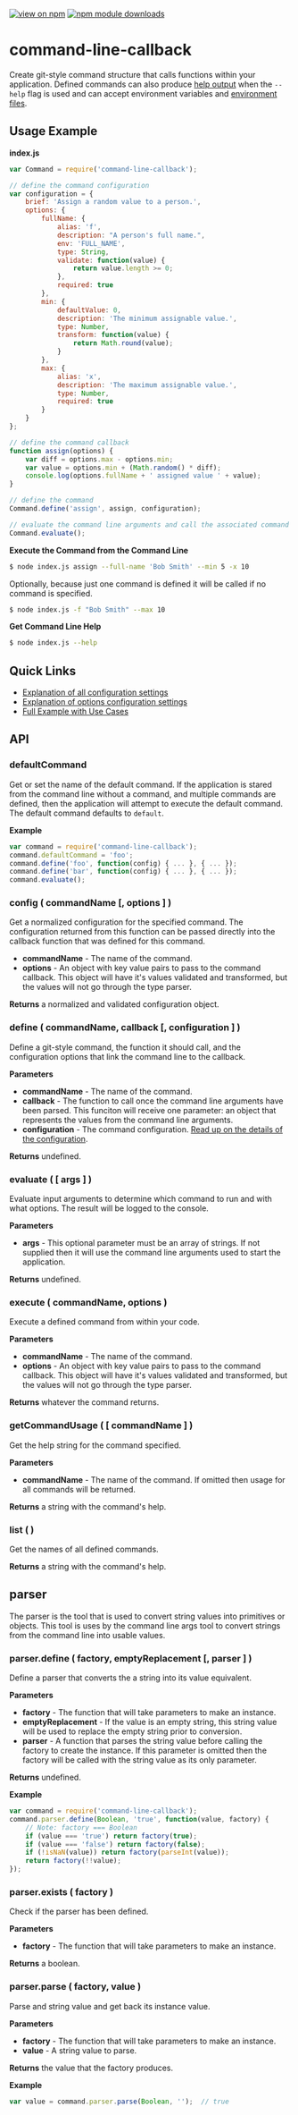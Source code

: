 [![view on npm](http://img.shields.io/npm/v/command-line-callback.svg)](https://www.npmjs.org/package/command-line-callback)
[![npm module downloads](http://img.shields.io/npm/dt/command-line-callback.svg)](https://www.npmjs.org/package/command-line-callback)

# command-line-callback

Create git-style command structure that calls functions within your application. Defined commands can also produce [help output](./readme/command-config-options.md#help-option) when the `--help` flag is used and can accept environment variables and [environment files](./readme/command-config-options.md#env-file-option).

## Usage Example

**index.js**

```js
var Command = require('command-line-callback');

// define the command configuration
var configuration = {
    brief: 'Assign a random value to a person.',
    options: {
        fullName: {
            alias: 'f',
            description: "A person's full name.",
            env: 'FULL_NAME',
            type: String,
            validate: function(value) {
                return value.length >= 0;
            },
            required: true
        },
        min: {
            defaultValue: 0,
            description: 'The minimum assignable value.',
            type: Number,
            transform: function(value) {
                return Math.round(value);
            }
        },
        max: {
            alias: 'x',
            description: 'The maximum assignable value.',
            type: Number,
            required: true
        }
    }
};

// define the command callback
function assign(options) {
    var diff = options.max - options.min;
    var value = options.min + (Math.random() * diff);
    console.log(options.fullName + ' assigned value ' + value);
}

// define the command
Command.define('assign', assign, configuration);

// evaluate the command line arguments and call the associated command
Command.evaluate();
```

**Execute the Command from the Command Line**

```sh
$ node index.js assign --full-name 'Bob Smith' --min 5 -x 10
```

Optionally, because just one command is defined it will be called if no command is specified.

```sh
$ node index.js -f "Bob Smith" --max 10
```

**Get Command Line Help**

```sh
$ node index.js --help
```

## Quick Links

- [Explanation of all configuration settings](readme/command-config.md)
- [Explanation of options configuration settings](readme/command-config-options.md)
- [Full Example with Use Cases](readme/math-example.md)

## API

### defaultCommand

Get or set the name of the default command. If the application is stared from the command line without a command, and  multiple commands are defined, then the application will attempt to execute the default command. The default command defaults to `default`.

**Example**

```js
var command = require('command-line-callback');
command.defaultCommand = 'foo';
command.define('foo', function(config) { ... }, { ... });
command.define('bar', function(config) { ... }, { ... });
command.evaluate();
```

### config ( commandName [, options ] )

Get a normalized configuration for the specified command. The configuration returned from this function can be passed directly into the callback function that was defined for this command.

- **commandName** - The name of the command.
- **options** - An object with key value pairs to pass to the command callback. This object will have it's values validated and transformed, but the values will not go through the type parser.

**Returns** a normalized and validated configuration object.

### define ( commandName, callback [, configuration ] )

Define a git-style command, the function it should call, and the configuration options that link the command line to the callback.

**Parameters**

- **commandName** - The name of the command.
- **callback** - The function to call once the command line arguments have been parsed. This funciton will receive one parameter: an object that represents the values from the command line arguments.
- **configuration** - The command configuration. [Read up on the details of the configuration](readme/command-config.md).

**Returns** undefined.

### evaluate ( [ args ] )

Evaluate input arguments to determine which command to run and with what options. The result will be logged to the console.

**Parameters**

- **args** - This optional parameter must be an array of strings. If not supplied then it will use the command line arguments used to start the application.

**Returns** undefined.

### execute ( commandName, options )

Execute a defined command from within your code.

**Parameters**

- **commandName** - The name of the command.
- **options** - An object with key value pairs to pass to the command callback. This object will have it's values validated and transformed, but the values will not go through the type parser.
 
**Returns** whatever the command returns.

### getCommandUsage ( [ commandName ] )

Get the help string for the command specified.

**Parameters**

- **commandName** - The name of the command. If omitted then usage for all commands will be returned.
 
**Returns** a string with the command's help.

### list ( )

Get the names of all defined commands.
 
**Returns** a string with the command's help.

## parser

The parser is the tool that is used to convert string values into primitives or objects. This tool is uses by the command line args tool to convert strings from the command line into usable values.

### parser.define ( factory, emptyReplacement [, parser ] )

Define a parser that converts the a string into its value equivalent.

**Parameters**

- **factory** - The function that will take parameters to make an instance.
- **emptyReplacement** - If the value is an empty string, this string value will be used to replace the empty string prior to conversion.
- **parser** - A function that parses the string value before calling the factory to create the instance. If this parameter is omitted then the factory will be called with the string value as its only parameter.

**Returns** undefined.

**Example**

```js
var command = require('command-line-callback');
command.parser.define(Boolean, 'true', function(value, factory) {
    // Note: factory === Boolean
    if (value === 'true') return factory(true);
    if (value === 'false') return factory(false);
    if (!isNaN(value)) return factory(parseInt(value));
    return factory(!!value);
});
```

### parser.exists ( factory )

Check if the parser has been defined.

**Parameters**

- **factory** - The function that will take parameters to make an instance.

**Returns** a boolean.

### parser.parse ( factory, value )

Parse and string value and get back its instance value.

**Parameters**

- **factory** - The function that will take parameters to make an instance.
- **value** - A string value to parse.

**Returns** the value that the factory produces.

**Example**

```js
var value = command.parser.parse(Boolean, '');  // true
```